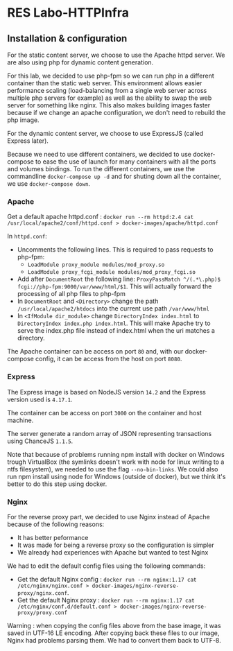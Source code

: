 # RES Labo-HTTPInfra

## Installation & configuration
For the static content server, we choose to use the Apache httpd server.
We are also using php for dynamic content generation.

For this lab, we decided to use php-fpm so we can run php in a different container than the static web server.
This environment allows easier performance scaling (load-balancing from a single web server across multiple php servers for example) as well as the ability to swap the web server for something like nginx.
This also makes building images faster because if we change an apache configuration, we don't need to rebuild the php image.

For the dynamic content server, we choose to use ExpressJS (called Express later).

Because we need to use different containers, we decided to use docker-compose to ease the use of launch for many containers with all the ports and volumes bindings.
To run the different containers, we use the commandline `docker-compose up -d` and for shuting down all the container, we use `docker-compose down`.

### Apache
Get a default apache httpd.conf : `docker run --rm httpd:2.4 cat /usr/local/apache2/conf/httpd.conf > docker-images/apache/httpd.conf`

In `httpd.conf`:
- Uncomments the following lines. This is required to pass requests to php-fpm:
  - `LoadModule proxy_module modules/mod_proxy.so`
  - `LoadModule proxy_fcgi_module modules/mod_proxy_fcgi.so`
- Add after `DocumentRoot` the following line: `ProxyPassMatch ^/(.*\.php)$ fcgi://php-fpm:9000/var/www/html/$1`. This will actually forward the processing of all php files to php-fpm
- In `DocumentRoot` and `<Directory>` change the path `/usr/local/apache2/htdocs` into the current use path `/var/www/html`
- In `<IfModule dir_module>` change `DirectoryIndex index.html` to `DirectoryIndex index.php index.html`. This will make Apache try to serve the index.php file instead of index.html when the uri matches a directory.

The Apache container can be access on port `80` and, with our docker-compose config, it can be access from the host on port `8080`.

### Express
The Express image is based on NodeJS version ``14.2`` and the Express version used is ``4.17.1``.

The container can be access on port ``3000`` on the container and host machine.

The server generate a random array of JSON representing transactions using ChanceJS ``1.1.5``.

Note that because of problems running npm install with docker on Windows trough VirtualBox (the symlinks doesn't work with node for linux writing to a ntfs filesystem), we needed to use the flag `--no-bin-links`.
We could also run npm install using node for Windows (outside of docker), but we think it's better to do this step using docker.

### Nginx
For the reverse proxy part, we decided to use Nginx instead of Apache because of the following reasons:
- It has better peformance
- It was made for being a reverse proxy so the configuration is simpler
- We already had experiences with Apache but wanted to test Nginx

We had to edit the default config files using the following commands:
- Get the default Nginx config : `docker run --rm nginx:1.17 cat /etc/nginx/nginx.conf > docker-images/nginx-reverse-proxy/nginx.conf`.
- Get the default Nginx proxy : `docker run --rm nginx:1.17 cat /etc/nginx/conf.d/default.conf > docker-images/nginx-reverse-proxy/proxy.conf`

Warning : when copying the config files above from the base image, it was saved in UTF-16 LE encoding. After copying back these files to our image, Nginx had problems parsing them. We had to convert them back to UTF-8.
